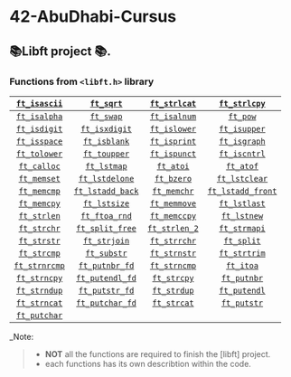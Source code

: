 # 42-AbuDhabi-Cursus

## 📚Libft project 📚.
### Functions from `<libft.h>` library
| [`ft_isascii`](libft/ctype.h/ft_isascii.c)    | [`ft_sqrt`](libft/math.h/ft_sqrt.c)                     | [`ft_strlcat`](libft/string.h/ft_strlcat.c)             | [`ft_strlcpy`](libft/string.h/ft_strlcpy.c)             |
|:---------------------------------------------:|:-------------------------------------------------------:|:-------------------------------------------------------:|:-------------------------------------------------------:|
| [`ft_isalpha`](libft/ctype.h/ft_isalpha.c)    | [`ft_swap`](libft/Non-standard/ft_swap.c)               | [`ft_isalnum`](libft/ctype.h/ft_isalnum.c)              | [`ft_pow`](libft/math.h/ft_pow.c)                       |
| [`ft_isdigit`](libft/ctype.h/ft_isdigit.c)    | [`ft_isxdigit`](libft/ctype.h/ft_isxdigit.c)            | [`ft_islower`](libft/ctype.h/ft_islower.c)              | [`ft_isupper`](libft/ctype.h/ft_isupper.c)              |
| [`ft_isspace`](libft/ctype.h/ft_isspace.c)    | [`ft_isblank`](libft/ctype.h/ft_isblank.c)              | [`ft_isprint`](libft/ctype.h/ft_isprint.c)              | [`ft_isgraph`](libft/ctype.h/ft_isgraph.c)              |
| [`ft_tolower`](libft/ctype.h/ft_tolower.c)    | [`ft_toupper`](libft/ctype.h/ft_toupper.c)              | [`ft_ispunct`](libft/ctype.h/ft_ispunct.c)              | [`ft_iscntrl`](libft/ctype.h/ft_iscntrl.c)              |
| [`ft_calloc`](libft/stdlib.h/ft_calloc.c)     | [`ft_lstmap`](libft/Linked-list/ft_lstmap.c)            | [`ft_atoi`](libft/stdlib.h/ft_atoi.c)                   | [`ft_atof`](libft/stdlib.h/ft_atof.c)                   |
| [`ft_memset`](libft/string.h/ft_memset.c)    | [`ft_lstdelone`](libft/Linked-list/ft_lstdelone.c)      | [`ft_bzero`](libft/string.h/ft_bzero.c)                | [`ft_lstclear`](libft/Linked-list/ft_lstclear.c)        |
| [`ft_memcmp`](libft/string.h/ft_memcmp.c)    | [`ft_lstadd_back`](libft/Linked-list/ft_lstadd_back.c)  | [`ft_memchr`](libft/string.h/ft_memchr.c)              | [`ft_lstadd_front`](libft/Linked-list/ft_lstadd_front.c)|
| [`ft_memcpy`](libft/string.h/ft_memcpy.c)    | [`ft_lstsize`](libft/Linked-list/ft_lstsize.c)          | [`ft_memmove`](libft/string.h/ft_memmove.c)            | [`ft_lstlast`](libft/Linked-list/ft_lstlast.c)          |
| [`ft_strlen`](libft/string.h/ft_strlen.c)     | [`ft_ftoa_rnd`](libft/Non-standard/ft_ftoa_rnd.c)       | [`ft_memccpy`](libft/string.h/ft_memccpy.c)            | [`ft_lstnew`](libft/Linked-list/ft_lstnew.c)            |
| [`ft_strchr`](libft/string.h/ft_strchr.c)     | [`ft_split_free`](libft/Non-standard/ft_split_free.c)   | [`ft_strlen_2`](libft/string.h/ft_strlen_2.c)           | [`ft_strmapi`](libft/Non-standard/ft_strmapi.c)         |
| [`ft_strstr`](libft/string.h/ft_strstr.c)     | [`ft_strjoin`](libft/Non-standard/ft_strjoin.c)         | [`ft_strrchr`](libft/string.h/ft_strrchr.c)             | [`ft_split`](libft/Non-standard/ft_split.c)             |
| [`ft_strcmp`](libft/string.h/ft_strcmp.c)     | [`ft_substr`](libft/Non-standard/ft_substr.c)           | [`ft_strnstr`](libft/string.h/ft_strnstr.c)             | [`ft_strtrim`](libft/Non-standard/ft_strtrim.c)         |
| [`ft_strnrcmp`](libft/string.h/ft_strnrcmp.c) | [`ft_putnbr_fd`](libft/Non-standard/ft_putnbr_fd.c)     | [`ft_strncmp`](libft/string.h/ft_strncmp.c)             | [`ft_itoa`](libft/Non-standard/ft_itoa.c)               |
| [`ft_strncpy`](libft/string.h/ft_strncpy.c)   | [`ft_putendl_fd`](libft/Non-standard/ft_putendl_fd.c)   | [`ft_strcpy`](libft/string.h/ft_strcpy.c)               | [`ft_putnbr`](libft/Non-standard/ft_putnbr.c)           |
| [`ft_strndup`](libft/string.h/ft_strndup.c)   | [`ft_putstr_fd`](libft/Non-standard/ft_putstr_fd.c)     | [`ft_strdup`](libft/string.h/ft_strdup.c)               | [`ft_putendl`](libft/Non-standard/ft_putendl.c)         |
| [`ft_strncat`](libft/string.h/ft_strncat.c)   | [`ft_putchar_fd`](libft/Non-standard/ft_putchar_fd.c)   | [`ft_strcat`](libft/string.h/ft_strcat.c)               | [`ft_putstr`](libft/Non-standard/ft_putstr.c)           |
|[`ft_putchar`](libft/Non-standard/ft_putchar.c)|                                                         |                                                         |


_Note:
> - **NOT** all the functions are required to finish the [libft] project.
> - each functions has its own describtion within the code.
